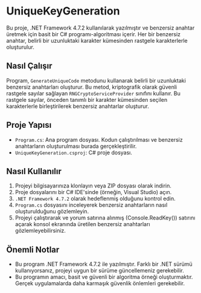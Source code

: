 # UniqueKeyGeneration

Bu proje, .NET Framework 4.7.2 kullanılarak yazılmıştır ve benzersiz anahtar üretmek için basit bir C# programı-algoritması içerir. Her bir benzersiz anahtar, belirli bir uzunluktaki karakter kümesinden rastgele karakterlerle oluşturulur.

## Nasıl Çalışır

Program, `GenerateUniqueCode` metodunu kullanarak belirli bir uzunluktaki benzersiz anahtarları oluşturur. Bu metod, kriptografik olarak güvenli rastgele sayılar sağlayan `RNGCryptoServiceProvider` sınıfını kullanır. Bu rastgele sayılar, önceden tanımlı bir karakter kümesinden seçilen karakterlerle birleştirilerek benzersiz anahtarlar oluşturur.

## Proje Yapısı

- `Program.cs`: Ana program dosyası. Kodun çalıştırılması ve benzersiz anahtarların oluşturulması burada gerçekleştirilir.
- `UniqueKeyGeneration.csproj`: C# proje dosyası.
  
## Nasıl Kullanılır

1. Projeyi bilgisayarınıza klonlayın veya ZIP dosyası olarak indirin.
2. Proje dosyalarını bir C# IDE'sinde (örneğin, Visual Studio) açın.
3. `.NET Framework 4.7.2` olarak hedeflenmiş olduğunu kontrol edin.
4. `Program.cs` dosyasını inceleyerek benzersiz anahtarların nasıl oluşturulduğunu gözlemleyin.
5. Projeyi çalıştırarak ve yorum satırına alınmış (Console.ReadKey()) satırını açarak konsol ekranında üretilen benzersiz anahtarları gözlemleyebilirsiniz.

## Önemli Notlar

- Bu program .NET Framework 4.7.2 ile yazılmıştır. Farklı bir .NET sürümü kullanıyorsanız, projeyi uygun bir sürüme güncellemeniz gerekebilir.
- Bu programın amacı, basit ve güvenli bir algoritma örneği oluşturmaktır. Gerçek uygulamalarda daha karmaşık güvenlik önlemleri gerekebilir.

